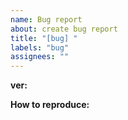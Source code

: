```yaml
---
name: Bug report
about: create bug report
title: "[bug] "
labels: "bug"
assignees: ""
---
```


**ver:**

<!-- Description(current vs expected behavior) -->

**How to reproduce:**
